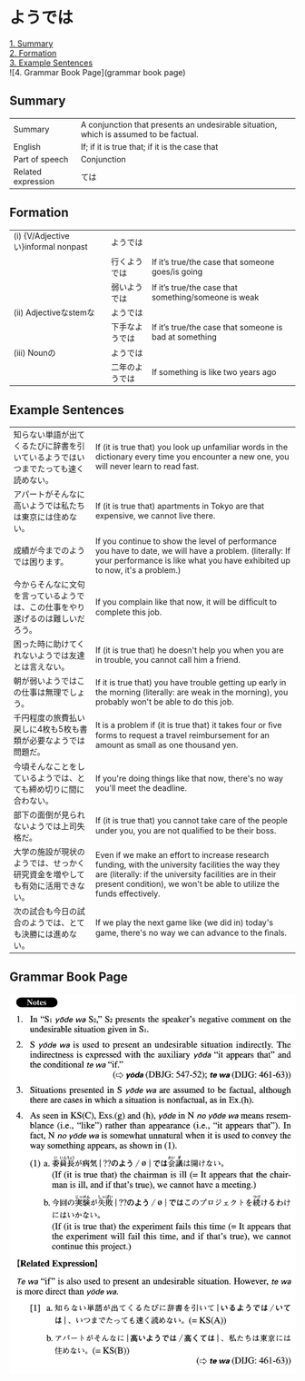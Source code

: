 # ようでは

[1. Summary](#summary)<br>
[2. Formation](#formation)<br>
[3. Example Sentences](#example-sentences)<br>
![4. Grammar Book Page](grammar book page)<br>


## Summary

<table><tr>   <td>Summary</td>   <td>A conjunction that presents an undesirable situation, which is assumed to be factual.</td></tr><tr>   <td>English</td>   <td>If; if it is true that; if it is the case that</td></tr><tr>   <td>Part of speech</td>   <td>Conjunction</td></tr><tr>   <td>Related expression</td>   <td>ては</td></tr></table>

## Formation

<table class="table"><tbody><tr class="tr head"><td class="td"><span class="numbers">(i)</span> <span class="bold">{V/Adjectiveい}informal nonpast</span></td><td class="td"><span class="concept">ようでは</span></td><td class="td"></td></tr><tr class="tr"><td class="td"></td><td class="td"><span>行く</span><span class="concept">ようでは</span></td><td class="td"><span>If it’s true/the case that someone goes/is going</span></td></tr><tr class="tr"><td class="td"></td><td class="td"><span>弱い</span><span class="concept">ようでは</span></td><td class="td"><span>If it’s true/the case that something/someone is weak</span></td></tr><tr class="tr head"><td class="td"><span class="numbers">(ii)</span> <span class="bold">Adjectiveなstemな</span></td><td class="td"><span class="concept">ようでは</span></td><td class="td"></td></tr><tr class="tr"><td class="td"></td><td class="td"><span>下手な</span><span class="concept">ようでは</span></td><td class="td"><span>If it’s true/the case that someone is bad at something</span></td></tr><tr class="tr head"><td class="td"><span class="numbers">(iii)</span> <span class="bold">Nounの</span></td><td class="td"><span class="concept">ようでは</span></td><td class="td"></td></tr><tr class="tr"><td class="td"></td><td class="td"><span>二年の</span><span class="concept">ようでは</span></td><td class="td"><span>If something is like two years ago</span></td></tr></tbody></table>

## Example Sentences

<table><tr>   <td>知らない単語が出てくるたびに辞書を引いているようではいつまでたっても速く読めない。</td>   <td>If (it is true that) you look up unfamiliar words in the dictionary every time you encounter a new one, you will never learn to read fast.</td></tr><tr>   <td>アパートがそんなに高いようでは私たちは東京には住めない。</td>   <td>If (it is true that) apartments in Tokyo are that expensive, we cannot live there.</td></tr><tr>   <td>成績が今までのようでは困ります。</td>   <td>If you continue to show the level of performance you have to date, we will have a problem. (literally: If your performance is like what you have exhibited up to now, it's a problem.)</td></tr><tr>   <td>今からそんなに文句を言っているようでは、この仕事をやり遂げるのは難しいだろう。</td>   <td>If you complain like that now, it will be difﬁcult to complete this job.</td></tr><tr>   <td>困った時に助けてくれないようでは友達とは言えない。</td>   <td>If (it is true that) he doesn't help you when you are in trouble, you cannot call him a friend.</td></tr><tr>   <td>朝が弱いようではこの仕事は無理でしょう。</td>   <td>If it is true that) you have trouble getting up early in the morning (literally: are weak in the morning), you probably won't be able to do this job.</td></tr><tr>   <td>千円程度の旅費払い戻しに4枚も5枚も書類が必要なようでは問題だ。</td>   <td>It is a problem if (it is true that) it takes four or ﬁve forms to request a travel reimbursement for an amount as small as one thousand yen.</td></tr><tr>   <td>今頃そんなことをしているようでは、とても締め切りに間に合わない。</td>   <td>If you're doing things like that now, there's no way you'll meet the deadline.</td></tr><tr>   <td>部下の面倒が見られないようでは上司失格だ。</td>   <td>If (it is true that) you cannot take care of the people under you, you are not qualiﬁed to be their boss.</td></tr><tr>   <td>大学の施設が現状のようでは、せっかく研究資金を増やしても有効に活用できない。</td>   <td>Even if we make an effort to increase research funding, with the university facilities the way they are (literally: if the university facilities are in their present condition), we won't be able to utilize the funds effectively.</td></tr><tr>   <td>次の試合も今日の試合のようでは、とても決勝には進めない。</td>   <td>If we play the next game like (we did in) today's game, there's no way we can advance to the ﬁnals.</td></tr></table>

## Grammar Book Page

![](../img/Advancedようでは.png)

